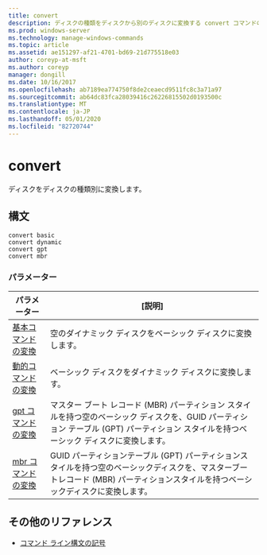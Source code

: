 ```yaml
---
title: convert
description: ディスクの種類をディスクから別のディスクに変換する convert コマンドのリファレンストピックです。
ms.prod: windows-server
ms.technology: manage-windows-commands
ms.topic: article
ms.assetid: ae151297-af21-4701-bd69-21d775518e03
author: coreyp-at-msft
ms.author: coreyp
manager: dongill
ms.date: 10/16/2017
ms.openlocfilehash: ab7189ea774750f8de2ceaecd9511fc8c3a71a97
ms.sourcegitcommit: ab64dc83fca28039416c26226815502d0193500c
ms.translationtype: MT
ms.contentlocale: ja-JP
ms.lasthandoff: 05/01/2020
ms.locfileid: "82720744"
---
```

# <a name="convert"></a>convert

ディスクをディスクの種類別に変換します。

## <a name="syntax"></a>構文

```
convert basic
convert dynamic
convert gpt
convert mbr
```

### <a name="parameters"></a>パラメーター

| パラメーター | [説明] |
| --------- | ----------- |
| [基本コマンドの変換](convert-basic.md) | 空のダイナミック ディスクをベーシック ディスクに変換します。 |
| [動的コマンドの変換](convert-dynamic.md) | ベーシック ディスクをダイナミック ディスクに変換します。 |
| [gpt コマンドの変換](convert-gpt.md) | マスター ブート レコード (MBR) パーティション スタイルを持つ空のベーシック ディスクを、GUID パーティション テーブル (GPT) パーティション スタイルを持つベーシック ディスクに変換します。 |
| [mbr コマンドの変換](convert-mbr.md) | GUID パーティションテーブル (GPT) パーティションスタイルを持つ空のベーシックディスクを、マスターブートレコード (MBR) パーティションスタイルを持つベーシックディスクに変換します。 |

## <a name="additional-references"></a>その他のリファレンス

- [コマンド ライン構文の記号](command-line-syntax-key.md)
